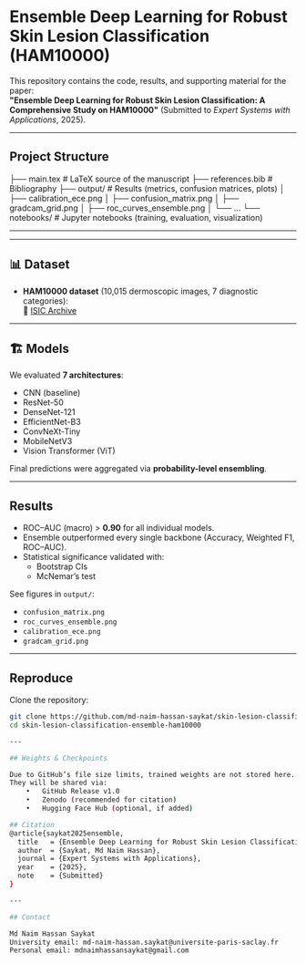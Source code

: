 # Ensemble Deep Learning for Robust Skin Lesion Classification (HAM10000)

This repository contains the code, results, and supporting material for the paper:  
**"Ensemble Deep Learning for Robust Skin Lesion Classification: A Comprehensive Study on HAM10000"** (Submitted to *Expert Systems with Applications*, 2025).

---

## Project Structure
├── main.tex                # LaTeX source of the manuscript
├── references.bib          # Bibliography
├── output/                 # Results (metrics, confusion matrices, plots)
│   ├── calibration_ece.png
│   ├── confusion_matrix.png
│   ├── gradcam_grid.png
│   ├── roc_curves_ensemble.png
│   └── …
└── notebooks/              # Jupyter notebooks (training, evaluation, visualization)

---

---

## 📊 Dataset
- **HAM10000 dataset** (10,015 dermoscopic images, 7 diagnostic categories):  
  🔗 [ISIC Archive](https://www.isic-archive.com/)

---

## 🏗️ Models
We evaluated **7 architectures**:
- CNN (baseline)
- ResNet-50
- DenseNet-121
- EfficientNet-B3
- ConvNeXt-Tiny
- MobileNetV3
- Vision Transformer (ViT)

Final predictions were aggregated via **probability-level ensembling**.

---

## Results
- ROC–AUC (macro) > **0.90** for all individual models.
- Ensemble outperformed every single backbone (Accuracy, Weighted F1, ROC–AUC).
- Statistical significance validated with:
  - Bootstrap CIs  
  - McNemar’s test  

See figures in `output/`:
- `confusion_matrix.png`  
- `roc_curves_ensemble.png`  
- `calibration_ece.png`  
- `gradcam_grid.png`  

---

## Reproduce
Clone the repository:
```bash
git clone https://github.com/md-naim-hassan-saykat/skin-lesion-classification-ensemble-ham10000.git
cd skin-lesion-classification-ensemble-ham10000

---

## Weights & Checkpoints

Due to GitHub’s file size limits, trained weights are not stored here.
They will be shared via:
	•	GitHub Release v1.0
	•	Zenodo (recommended for citation)
	•	Hugging Face Hub (optional, if added)

## Citation
@article{saykat2025ensemble,
  title   = {Ensemble Deep Learning for Robust Skin Lesion Classification: A Comprehensive Study on HAM10000},
  author  = {Saykat, Md Naim Hassan},
  journal = {Expert Systems with Applications},
  year    = {2025},
  note    = {Submitted}
}

---

## Contact

Md Naim Hassan Saykat
University email: md-naim-hassan.saykat@universite-paris-saclay.fr
Personal email: mdnaimhassansaykat@gmail.com
